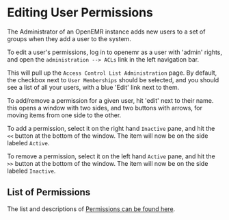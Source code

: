 # Editing User Permissions

The Administrator of an OpenEMR instance adds new users to a set of
groups when they add a user to the system.

To edit a user's permissions, log in to openemr as a user with 'admin' rights, and open the `administration --> ACLs` link in the left navigation bar.

This will pull up the `Access Control List Administration` page. By default, the checkbox next to `User Memberships` should be selected, and you should see a list of all your users, with a blue 'Edit' link next to them.

To add/remove a permission for a given user, hit 'edit' next to their name. this opens a window with two sides, and two buttons with arrows, for moving items from one side to the other.

To add a permission, select it on the right hand `Inactive` pane, and hit the `<<` button at the bottom of the window. The item will now be on the side labeled `Active`.

To remove a permission, select it on the left hand `Active` pane, and
hit the `>>` button at the bottom of the window. The item will now be
on the side labeled `Inactive`.

## List of Permissions

The list and descriptions of [Permissions can
be found here](access_control.html).
